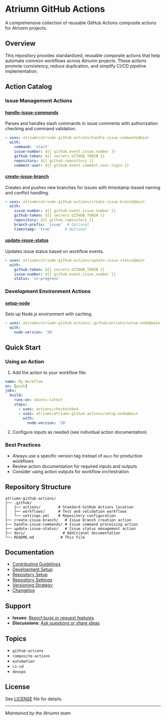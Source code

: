 # Atriumn GitHub Actions

A comprehensive collection of reusable GitHub Actions composite actions for Atriumn projects.

## Overview

This repository provides standardized, reusable composite actions that help automate common workflows across Atriumn projects. These actions promote consistency, reduce duplication, and simplify CI/CD pipeline implementation.

## Action Catalog

### Issue Management Actions

#### [handle-issue-commands](./handle-issue-commands/)
Parses and handles slash commands in issue comments with authorization checking and command validation.
```yaml
- uses: atriumn/atriumn-github-actions/handle-issue-commands@main
  with:
    command: 'start'
    issue-number: ${{ github.event.issue.number }}
    github-token: ${{ secrets.GITHUB_TOKEN }}
    repository: ${{ github.repository }}
    comment-user: ${{ github.event.comment.user.login }}
```

#### [create-issue-branch](./create-issue-branch/)
Creates and pushes new branches for issues with timestamp-based naming and conflict handling.
```yaml
- uses: atriumn/atriumn-github-actions/create-issue-branch@main
  with:
    issue-number: ${{ github.event.issue.number }}
    github-token: ${{ secrets.GITHUB_TOKEN }}
    repository: ${{ github.repository }}
    branch-prefix: 'issue'  # Optional
    timestamp: 'true'      # Optional
```

#### [update-issue-status](./update-issue-status/)
Updates issue status based on workflow events.
```yaml
- uses: atriumn/atriumn-github-actions/update-issue-status@main
  with:
    github-token: ${{ secrets.GITHUB_TOKEN }}
    issue-number: ${{ github.event.issue.number }}
    status: 'in-progress'
```

### Development Environment Actions

#### [setup-node](./.github/actions/setup-node/)
Sets up Node.js environment with caching.
```yaml
- uses: atriumn/atriumn-github-actions/.github/actions/setup-node@main
  with:
    node-version: '20'
```

## Quick Start

### Using an Action

1. Add the action to your workflow file:
```yaml
name: My Workflow
on: [push]
jobs:
  build:
    runs-on: ubuntu-latest
    steps:
      - uses: actions/checkout@v4
      - uses: atriumn/atriumn-github-actions/setup-node@main
        with:
          node-version: '20'
```

2. Configure inputs as needed (see individual action documentation)

### Best Practices

- Always use a specific version tag instead of `main` for production workflows
- Review action documentation for required inputs and outputs
- Consider using action outputs for workflow orchestration

## Repository Structure

```
atriumn-github-actions/
├── .github/
│   ├── actions/        # Standard GitHub Actions location
│   ├── workflows/      # Test and validation workflows
│   └── settings.yml    # Repository configuration
├── create-issue-branch/   # Issue branch creation action
├── handle-issue-commands/ # Issue command processing action
├── update-issue-status/   # Issue status management action
├── docs/                 # Additional documentation
└── README.md            # This file
```

## Documentation

- [Contributing Guidelines](./CONTRIBUTING.md)
- [Development Setup](./docs/development.md)
- [Repository Setup](./docs/SETUP.md)
- [Repository Settings](./docs/repository-settings.md)
- [Versioning Strategy](./VERSIONING.md)
- [Changelog](./CHANGELOG.md)

## Support

- **Issues**: [Report bugs or request features](https://github.com/atriumn/atriumn-github-actions/issues)
- **Discussions**: [Ask questions or share ideas](https://github.com/atriumn/atriumn-github-actions/discussions)

## Topics

- `github-actions`
- `composite-actions`
- `automation`
- `ci-cd`
- `devops`

## License

See [LICENSE](./LICENSE) file for details.

---

*Maintained by the Atriumn team*